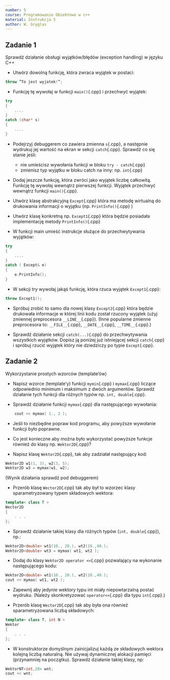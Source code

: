 ```yaml
---
number: 5
course: Programowanie Obiektowe w c++
material: Instrukcja 5
author: W. Gryglas
---
```


## Zadanie 1
Sprawdź działanie obsługi wyjątków/błędów (exception handling) w języku C++

* Utwórz dowolną funkcję, która zwraca wyjątek w postaci:
```cpp
throw ”To jest wyjatek!”;
```

* Funkcję tę wywołaj w funkcji `main()`{.cpp} i przechwyć wyjątek:
```cpp
try
{
	....
}
catch (char* s)
{
	....
}
```

* Podejrzyj debuggerem co zawiera zmienna `s`{.cpp}, a następnie wydrukuj jej wartość na ekran w sekcji `catch`{.cpp}. Sprawdź co się stanie jeśli:
    - nie umieścisz wywołania funkcji w bloku `try - catch`{.cpp}
    - zmienisz typ wyjątku w bloku catch na inny: np. `int`{.cpp}

* Dodaj jeszcze funkcję, która zwróci jako wyjątek liczbę całkowitą. Funkcję tę wywołaj wewnątrz pierwszej funkcji. Wyjątek przechwyć wewnątrz funkcji `main()`{.cpp}.

* Utwórz klasę abstrakcyjną `Except`{.cpp} która ma metodę wirtualną do drukowania informacji o wyjątku (np. `PrintInfo()`{.cpp} )

* Utwórz klasę konkretną np. `Except1`{.cpp} która będzie posiadała implementację metody `PrintInfo()`{.cpp}

* W funkcji main umieść instrukcje służące do przechwytywania wyjątków:
```cpp
try
{
	....
}
catch ( Except& e)
{
	e.PrintInfo();
}
```

* W sekcji try wywołaj jakąś funkcję, która rzuca wyjątek `Except1`{.cpp}:
```cpp
throw Except1();
```

* Spróbuj zrobić to samo dla nowej klasy `Except2`{.cpp} która będzie drukowała informacje w której linii kodu został rzucony wyjątek (użyj zmiennej preprocesora `__LINE__`{.cpp}). (Inne popularne zmienne preprocesora to: `__FILE__`{.cpp}, `__DATE__`{.cpp}, `__TIME__`{.cpp}.)

* Sprawdź działanie sekcji `catch(...)`{.cpp} do przechwytywania wszystkich wyjątków. Dopisz ją poniżej już istniejącej sekcji `catch`{.cpp} i spróbuj rzucić wyjątek który nie dziedziczy po typie `Except`{.cpp}.

## Zadanie 2
Wykorzystanie prostych wzorców (template’ów)

* Napisz wzorce (template’y) funkcji `mymin`{.cpp} i `mymax`{.cpp} liczące odpowiednio minimum i maksimum z dwóch argumentów. Sprawdź działanie tych funkcji dla różnych typów np. `int, double`{.cpp}.

* Sprawdź działanie funkcji `mymax`{.cpp} dla następującego wywołania:
```cpp
	cout << mymax( 1., 2 );
```

* Jeśli to niezbędne popraw kod programu, aby powyższe wywołanie funkcji było poprawne.

* Co jest konieczne aby można było wykorzystać powyższe funkcje również do klasy np. `Wektor2D`{.cpp}?

* Napisz klasę `Wektor2D`{.cpp}, tak aby zadziałał następujący kod:
```cpp
Wektor2D w1(1, 3), w2(3, 5);
Wektor2D w3 = mymax(w1, w2);
```
(Wynik działania sprawdź pod debuggerem)

* Przerób klasę `Wector2D`{.cpp} tak aby był to wzorzec klasy sparametryzowany typem składowych wektora:
```cpp
template< class T >
Wector2D
{
	. . .
};
```

* Sprawdź działanie takiej klasy dla różnych typów (`int, double`{.cpp}), np.:
```cpp
Wektor2D<double> wt1(10., 20.), wt2(10.,40.);
Wektor2D<double> wt3 = mymax( wt1, wt2 );
```

* Dodaj do klasy `Wektor2D operator <<`{.cpp} pozwalający na wykonanie następującego kodu:
```cpp
Wektor2D<double> wt1(10., 20.), wt2(10.,40.);
cout << mymax( wt1, wt2 );
```

* Zapewnij aby jedynie wektory typu int miały niepowtarzalną postać wydruku. (Należy skonkretyzować `operator<<`{.cpp} dla typu `int`{.cpp}.)

* Przerób klasę `Wector2D`{.cpp} tak aby była ona również sparametryzowana liczbą składowych:
```cpp
template< class T, int N >
Wektor
{
	. . .
};
```

* W konstruktorze domyślnym zainicjalizuj każdą ze składowych wektora kolejną liczbą naturalną. Nie używaj dynamicznej alokacji pamięci (przynamniej na początku). Sprawdź działanie takiej klasy, np:
```cpp
WektorNT<int,20> wnt;
cout << wnt;
```